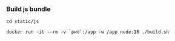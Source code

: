 ### Build js bundle
`cd static/js`

```docker run -it --rm -v `pwd`:/app -w /app node:18 ./build.sh```